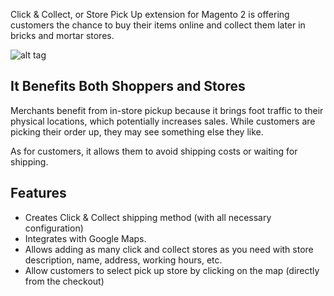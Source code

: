 Click & Collect, or Store Pick Up extension for Magento 2 is offering customers the chance to buy their items online and collect them later in bricks and mortar stores. 

![alt tag](http://i.imgur.com/iMRY5bJ.jpg "Click & Collect")

## It Benefits Both Shoppers and Stores

Merchants benefit from in-store pickup because it brings foot traffic to their physical locations, which potentially increases sales. While customers are picking their order up, they may see something else they like.

As for customers, it allows them to avoid shipping costs or waiting for shipping.

## Features

* Creates Click & Collect shipping method (with all necessary configuration)
* Integrates with Google Maps.
* Allows adding as many click and collect stores as you need with store description, name, address, working hours, etc.
* Allow customers to select pick up store by clicking on the map (directly from the checkout)
